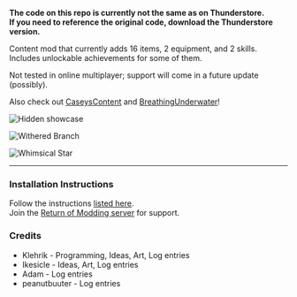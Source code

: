 **The code on this repo is currently not the same as on Thunderstore.**  
**If you need to reference the original code, download the Thunderstore version.**  

Content mod that currently adds 16 items, 2 equipment, and 2 skills.  
Includes unlockable achievements for some of them.  

Not tested in online multiplayer; support will come in a future update (possibly).  

Also check out [CaseysContent](https://thunderstore.io/c/risk-of-rain-returns/p/TeamCC/CaseysContent/) and [BreathingUnderwater](https://thunderstore.io/c/risk-of-rain-returns/p/Groove_Salad/BreathingUnderwater/)!

![Hidden showcase](https://github.com/Klehrik/Klehrik-Aphelion/blob/main/hiddenShowcase.png?raw=true)  

![Withered Branch](https://github.com/Klehrik/Klehrik-Aphelion/blob/main/showcaseWitheredBranch.gif?raw=true)  

![Whimsical Star](https://github.com/Klehrik/Klehrik-Aphelion/blob/main/showcaseWhimsicalStar.gif?raw=true)  

---

### Installation Instructions
Follow the instructions [listed here](https://docs.google.com/document/d/1NgLwb8noRLvlV9keNc_GF2aVzjARvUjpND2rxFgxyfw/edit?usp=sharing).  
Join the [Return of Modding server](https://discord.gg/VjS57cszMq) for support.  


### Credits
* Klehrik - Programming, Ideas, Art, Log entries
* Ikesicle - Ideas, Art, Log entries
* Adam - Log entries
* peanutbuuter - Log entries